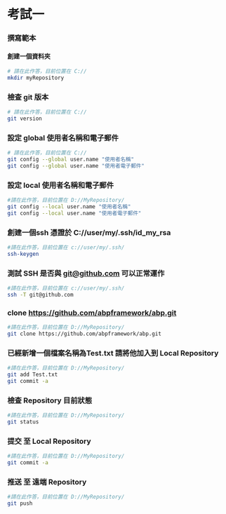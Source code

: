 # 考試一


### 撰寫範本
#### 創建一個資料夾
``` bash
# 請在此作答，目前位置在 C://
mkdir myRepository
```

### 檢查 git 版本

``` bash
# 請在此作答，目前位置在 C://
git version
```

### 設定 global 使用者名稱和電子郵件
``` bash
# 請在此作答，目前位置在 C://
git config --global user.name "使用者名稱"
git config --global user.name "使用者電子郵件"
```

### 設定 local 使用者名稱和電子郵件
``` bash
#請在此作答，目前位置在 D://MyRepository/
git config --local user.name "使用者名稱"
git config --local user.name "使用者電子郵件"
````

### 創建一個ssh 憑證於 C://user/my/.ssh/id_my_rsa
``` bash
#請在此作答，目前位置在 c://user/my/.ssh/
ssh-keygen
````

### 測試 SSH 是否與 git@github.com 可以正常運作
``` bash
#請在此作答，目前位置在 c://user/my/.ssh/
ssh -T git@github.com
````

### clone https://github.com/abpframework/abp.git
``` bash
#請在此作答，目前位置在 D://MyRepository/
git clone https://github.com/abpframework/abp.git
````

### 已經新增一個檔案名稱為Test.txt 請將他加入到 Local Repository
``` bash
#請在此作答，目前位置在 D://MyRepository/
git add Test.txt
git commit -a
````

### 檢查 Repository 目前狀態
``` bash
#請在此作答，目前位置在 D://MyRepository/
git status
````

### 提交 至 Local Repository
``` bash
#請在此作答，目前位置在 D://MyRepository/
git commit -a
````

### 推送 至 遠端 Repository
``` bash
#請在此作答，目前位置在 D://MyRepository/
git push  
````

